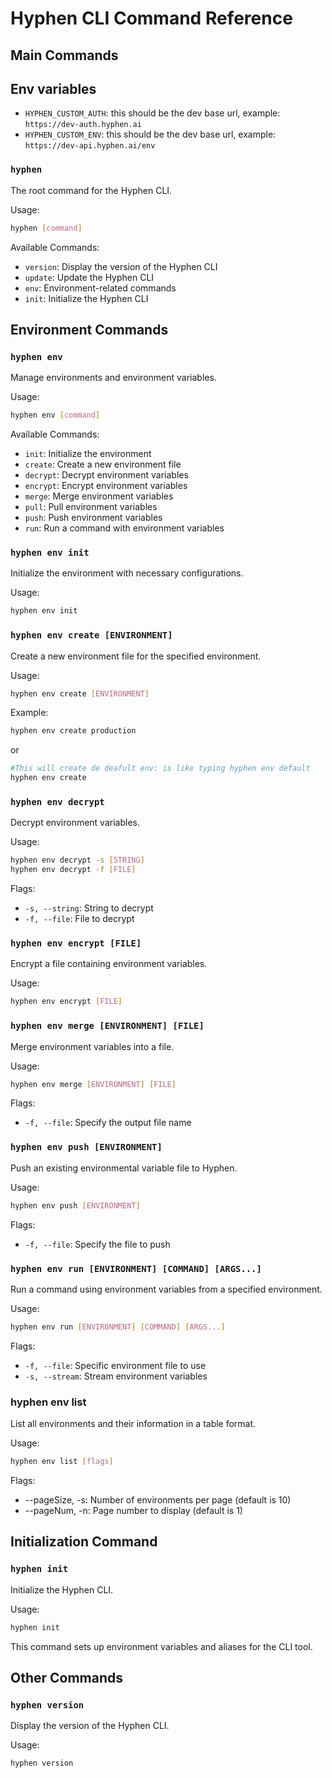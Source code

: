 # Hyphen CLI Command Reference

## Main Commands

## Env variables
- `HYPHEN_CUSTOM_AUTH`: this should be the dev base url, example: `https://dev-auth.hyphen.ai`
- `HYPHEN_CUSTOM_ENV`: this should be the dev base url, example: `https://dev-api.hyphen.ai/env`


### `hyphen`

The root command for the Hyphen CLI.

Usage:
```bash
hyphen [command]
```

Available Commands:
- `version`: Display the version of the Hyphen CLI
- `update`: Update the Hyphen CLI
- `env`: Environment-related commands
- `init`: Initialize the Hyphen CLI

## Environment Commands

### `hyphen env`

Manage environments and environment variables.

Usage:
```bash
hyphen env [command]
```


Available Commands:
- `init`: Initialize the environment
- `create`: Create a new environment file
- `decrypt`: Decrypt environment variables
- `encrypt`: Encrypt environment variables
- `merge`: Merge environment variables
- `pull`: Pull environment variables
- `push`: Push environment variables
- `run`: Run a command with environment variables

### `hyphen env init`

Initialize the environment with necessary configurations.

Usage:
```bash
hyphen env init
```


### `hyphen env create [ENVIRONMENT]`

Create a new environment file for the specified environment.

Usage:
```bash
hyphen env create [ENVIRONMENT]
```
Example:
```bash
hyphen env create production
```
or 
```bash
#This will create de deafult env: is like typing hyphen env default 
hyphen env create 
```

### `hyphen env decrypt`

Decrypt environment variables.

Usage:
```bash
hyphen env decrypt -s [STRING]
hyphen env decrypt -f [FILE]
```
Flags:
- `-s, --string`: String to decrypt
- `-f, --file`: File to decrypt

### `hyphen env encrypt [FILE]`

Encrypt a file containing environment variables.

Usage:
```bash
hyphen env encrypt [FILE]
```


### `hyphen env merge [ENVIRONMENT] [FILE]`

Merge environment variables into a file.

Usage:
```bash
hyphen env merge [ENVIRONMENT] [FILE]
```

Flags:
- `-f, --file`: Specify the output file name

### `hyphen env push [ENVIRONMENT]`

Push an existing environmental variable file to Hyphen.

Usage:
```bash
hyphen env push [ENVIRONMENT]
```
Flags:
- `-f, --file`: Specify the file to push

### `hyphen env run [ENVIRONMENT] [COMMAND] [ARGS...]`

Run a command using environment variables from a specified environment.

Usage:
```bash
hyphen env run [ENVIRONMENT] [COMMAND] [ARGS...]
```
Flags:
- `-f, --file`: Specific environment file to use
- `-s, --stream`: Stream environment variables


### hyphen env list
List all environments and their information in a table format.

Usage:
```bash
hyphen env list [flags]
```

 Flags:
  - --pageSize, -s: Number of environments per page (default is 10)
  - --pageNum, -n: Page number to display (default is 1)

## Initialization Command

### `hyphen init`

Initialize the Hyphen CLI.

Usage:
```bash
hyphen init
```

This command sets up environment variables and aliases for the CLI tool.

## Other Commands

### `hyphen version`

Display the version of the Hyphen CLI.

Usage:
```bash
hyphen version
```
